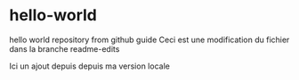 # hello-world
hello world repository from github guide
Ceci est une modification du fichier dans la branche readme-edits

Ici un ajout depuis depuis ma version locale
